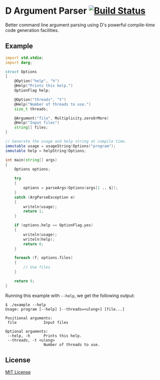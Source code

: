 [buildbadge]: https://travis-ci.org/jasonwhite/darg.svg?branch=master
[buildstatus]: https://travis-ci.org/jasonwhite/darg

# D Argument Parser [![Build Status][buildbadge]][buildstatus]

Better command line argument parsing using D's powerful compile-time code
generation facilities.

## Example

```d
import std.stdio;
import darg;

struct Options
{
    @Option("help", "h")
    @Help("Prints this help.")
    OptionFlag help;

    @Option("threads", "t")
    @Help("Number of threads to use.")
    size_t threads;

    @Argument("file", Multiplicity.zeroOrMore)
    @Help("Input files")
    string[] files;
}

// Generate the usage and help string at compile time.
immutable usage = usageString!Options("program");
immutable help = helpString!Options;

int main(string[] args)
{
    Options options;

    try
    {
        options = parseArgs!Options(args[1 .. $]);
    }
    catch (ArgParseException e)
    {
        writeln(usage);
        return 1;
    }

    if (options.help == OptionFlag.yes)
    {
        writeln(usage);
        writeln(help);
        return 0;
    }

    foreach (f; options.files)
    {
        // Use files
    }

    return 0;
}
```

Running this example with `--help`, we get the following output:

    $ ./example --help
    Usage: program [--help] [--threads=<ulong>] [file...]

    Positional arguments:
     file            Input files

    Optional arguments:
     --help, -h      Prints this help.
     --threads, -t <ulong>
                     Number of threads to use.
    

## License

[MIT License](/LICENSE.md)
